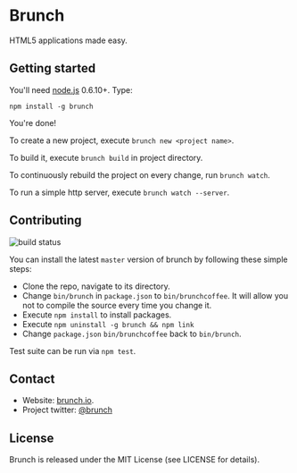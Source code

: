 # Brunch
HTML5 applications made easy.

## Getting started
You'll need [node.js](http://nodejs.org/) 0.6.10+. Type:

    npm install -g brunch

You're done!

To create a new project, execute `brunch new <project name>`.

To build it, execute `brunch build` in project directory.

To continuously rebuild the project on every change, run `brunch watch`.

To run a simple http server, execute `brunch watch --server`.

## Contributing
![build status](https://secure.travis-ci.org/brunch/brunch.png?branch=master)

You can install the latest `master` version of brunch by following these
simple steps:

* Clone the repo, navigate to its directory.
* Change `bin/brunch` in `package.json` to `bin/brunchcoffee`.
It will allow you not to compile the source every time you change it.
* Execute `npm install` to install packages.
* Execute `npm uninstall -g brunch && npm link`
* Change `package.json` `bin/brunchcoffee` back to `bin/brunch`.

Test suite can be run via `npm test`.

## Contact
- Website: [brunch.io](http://brunch.io).
- Project twitter: [@brunch](http://twitter.com/brunch)

## License
Brunch is released under the MIT License (see LICENSE for details).

